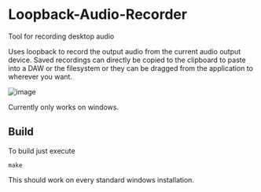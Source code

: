 # Loopback-Audio-Recorder
Tool for recording desktop audio

Uses loopback to record the output audio from the current audio output device. Saved recordings
can directly be copied to the clipboard to paste into a DAW or the filesystem or they can be
dragged from the application to wherever you want.

![image](https://github.com/user-attachments/assets/7e56647e-86d6-479f-8260-4c3a71fa6e82)

Currently only works on windows.

## Build
To build just execute
```
make
```
This should work on every standard windows installation.
